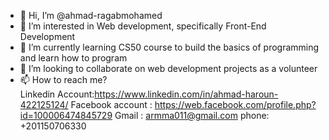 - 👋 Hi, I’m @ahmad-ragabmohamed
- 👀 I’m interested in Web development, specifically Front-End Development
- 🌱 I’m currently learning CS50 course to build the basics of programming and learn how to program
- 💞️ I’m looking to collaborate on web development projects as a volunteer 
- 📫 How to reach me?  
Linkedin Account:https://www.linkedin.com/in/ahmad-haroun-422125124/ 
Facebook account : https://web.facebook.com/profile.php?id=100006474845729
Gmail : armma011@gmail.com
phone: +201150706330





